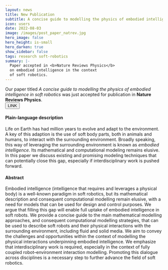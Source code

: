 ```yaml
---
layout: news
title: New Publication
subtitle: A concise guide to modelling the physics of embodied intelligence in soft robotics
icon: users
date: 2022-08-03
image: /images/post_paper_natrev.jpg
hero_image: false
hero_height: is-small
hero_darken: true
show_sidebar: false
tags: research soft-robotics
summary: |-
  Paper accepted in <b>Nature Reviews Physics</b>
  on embodied intelligence in the context
  of soft robotics.
---
```




<html>
  <div class="content">
  Our paper titled <i>A concise guide to modelling the physics
  of embodied intelligence in soft robotics</i> was just accepted
  for publication in <b>Nature Reviews Physics</b>.
  </div>

  <div>
    <a href="https://www.nature.com/articles/s42254-022-00481-z" style="">
      <button class="button is-outlined is-info is-small"> LINK </button>
    </a>
  </div>

  <div class="content"><h4> Plain-language description </h4></div>
  <div class="notification is-success is-light">
    Life on Earth has had million years to evolve and adapt
    to the environment. A key of this adaption is the use of
    soft body parts, both in animals and humans, to interact
    with the surrounding environment. Broadly speaking, this
    way of leveraging  the surrounding environment is known
    as <i>embodied intelligence</i>. Its mathematical and
    computational modeling remains elusive. In this paper
    we discuss existing and promising modeling techniques
    that can potentially close this gap, especially
    if interdisciplinary work is pushed forward.
  </div>

  <div class="content"><h4> Abstract </h4></div>
  <div class="notification is-info is-light">
    Embodied intelligence (intelligence that requires and leverages
    a physical body) is a well-known paradigm in soft robotics,
    but its mathematical description and consequent computational
    modelling remain elusive, with a need for models that can be
    used for design and control purposes. We argue that filling
    this gap will enable full uptake of embodied intelligence
    in soft robots. We provide a concise guide to the main
    mathematical modelling approaches, and consequent computational
    modelling strategies, that can be used to describe soft robots
    and their physical interactions with the surrounding environment,
    including fluid and solid media. We aim to convey the challenges
    and opportunities within the context of modelling the physical
    interactions underpinning embodied intelligence.
    We emphasize that interdisciplinary work is required, especially
    in the context of fully coupled robot–environment interaction
    modelling. Promoting this dialogue across disciplines is a necessary
    step to further advance the field of soft robotics.
  </div>

  <br>
</html>
